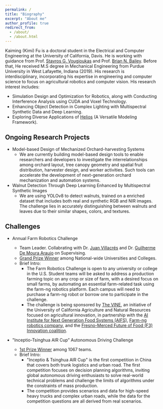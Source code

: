 ```yaml
---
permalink: /
title: "Biography"
excerpt: "About me"
author_profile: true
redirect_from: 
  - /about/
  - /about.html
---
```

Kaiming (Kimi) Fu is a doctoral student in the Electrical and Computer Engineering at the University of California, Davis. He is working with guidance from Prof. [Stavros G. Vougioukas](https://faculty.engineering.ucdavis.edu/vougioukas/research/lab-members/) and Prof. [Brian N. Bailey](https://baileylab.ucdavis.edu/people/index.html). Before that, He received M.S degree in Mechanical Engineering from Purdue University in West Lafayette, Indiana (2019). His research is interdisciplinary, incorporating his expertise in engineering and computer science to focus on agricultural robotics and computer vision. His research interest includes:
* Simulation Design and Optimization for Robotics, along with Conducting Interference Analysis using CUDA and Voxel Technology.
* Enhancing Object Detection in Complex Lighting with Multispectral Synthetic Data and Deep Learning.
* Exploring Diverse Applications of [Helios](https://baileylab.ucdavis.edu/software/helios/index.html) (A Versatile Modeling Framework).

Ongoing Research Projects
-----
* Model-based Design of Mechanized Orchard-harvesting Systems
  * We are currently building model-based design tools to enable researchers and developers to investigate the interrelationships among orchard layout, tree canopy geometry and spatial fruit distribution, harvester design, and worker activities. Such tools can accelerate the development of next-generation orchard mechanization and automation systems.
* Walnut Detection Through Deep Learning Enhanced by Multispectral Synthetic Images
  * We are using YOLOv8 to detect walnuts, trained on a enriched dataset that includes both real and synthetic RGB and NIR images. The challenge lies in accurately distinguishing between walnuts and leaves due to their similar shapes, colors, and textures.
    
Challenges
------
* Annual Farm Robotics Challenge
  * Team Leader. Collabrating with Dr. [Juan Villacrés](https://www.linkedin.com/in/juan-villacrés-054b71169/) and Dr. [Guilherme De Moura Araujo](https://www.linkedin.com/in/guilhermedemouraa/) on Supervising.
  * [Grand Prize Winner](https://ucanr.edu/News/?routeName=newsstory&postnum=57108) among National-wide Universities and Colleges.
  * Brief Intro:
    * The Farm Robotics Challenge is open to any university or college in the U.S. Student teams will be asked to address a production farming topic on any crop or size of farm, with a desired focus on small farms, by automating an essential farm-related task using the farm-ng robotics platform. Each campus will need to purchase a farm-ng robot or borrow one to participate in the challenge.
    * The challenge is being sponsored by [The VINE](https://ucanr.edu/News/?blogtag=The%20VINE), an initiative of the University of California Agriculture and Natural Resources focused on agricultural innovation, in partnership with the [AI Institute for Next Generation Food Systems (AIFS)](https://www.aifs.ucdavis.edu), [Farm-ng robotics company](https://farm-ng.com/pages/about-farm-ng), and the [Fresno-Merced Future of Food (F3) Innovation coalition](https://www.eda.gov/funding/programs/american-rescue-plan/build-back-better/finalists/central-valley-community-foundation). 

* "Inceptio-Tsinghua AIR Cup” Autonomous Driving Challenge
  * [1st Prize Winner](https://min.news/en/tech/d0f74264edf0ba9c211e13b5dcb468f8.html) among 1067 teams.
  * Brief Intro:
    * "Inceptio & Tsinghua AIR Cup" is the first competition in China that covers both trunk logistics and urban road. The first competition focuses on decision planning algorithms, inviting global autonomous driving enthusiasts to solve real-world technical problems and challenge the limits of algorithms under the constraints of mass production.
    * The competition provides scenarios and data for high-speed heavy trucks and complex urban roads, while the data for the competition questions are all derived from real scenarios.
